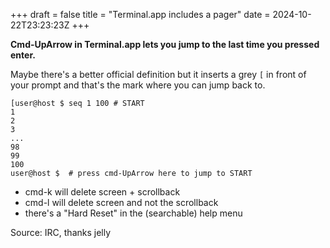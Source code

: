 +++
draft = false
title = "Terminal.app includes a pager"
date = 2024-10-22T23:23:23Z
+++

**Cmd-UpArrow in Terminal.app lets you jump to the last time you pressed enter.**

Maybe there's a better official definition but it inserts a grey `[` in front
of your prompt and that's the mark where you can jump back to.

```
[user@host $ seq 1 100 # START
1
2
3
...
98
99
100
user@host $  # press cmd-UpArrow here to jump to START
```

  * cmd-k will delete screen + scrollback
  * cmd-l will delete screen and not the scrollback
  * there's a "Hard Reset" in the (searchable) help menu

Source: IRC, thanks jelly